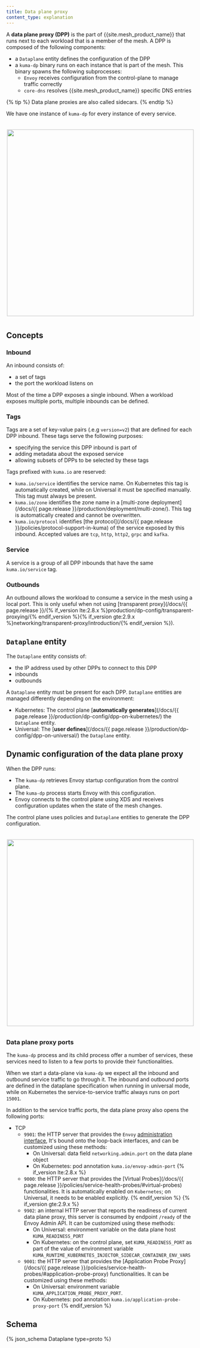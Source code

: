 ```yaml
---
title: Data plane proxy
content_type: explanation
---
```


A **data plane proxy (DPP)** is the part of {{site.mesh_product_name}} that runs next to each workload that is a member of the mesh.
A DPP is composed of the following components:

- a `Dataplane` entity defines the configuration of the DPP
- a `kuma-dp` binary runs on each instance that is part of the mesh. This binary spawns the following subprocesses:
  - `Envoy` receives configuration from the control-plane to manage traffic correctly 
  - `core-dns` resolves {{site.mesh_product_name}} specific DNS entries

{% tip %}
Data plane proxies are also called sidecars.
{% endtip %}

We have one instance of `kuma-dp` for every instance of every service.

<center>
<img src="/assets/images/docs/0.4.0/diagram-11.jpg" alt="" style="width: 500px; padding-top: 20px; padding-bottom: 10px;"/>
</center>

## Concepts

### Inbound

An inbound consists of:

- a set of tags
- the port the workload listens on

Most of the time a DPP exposes a single inbound. When a workload exposes multiple ports, multiple inbounds can be defined.

### Tags
Tags are a set of key-value pairs (.e.g `version=v2`) that are defined for each DPP inbound. These tags serve the following purposes:

- specifying the service this DPP inbound is part of
- adding metadata about the exposed service
- allowing subsets of DPPs to be selected by these tags

Tags prefixed with `kuma.io` are reserved:

* `kuma.io/service` identifies the service name. On Kubernetes this tag is automatically created, while on Universal it must be specified manually. This tag must always be present.
* `kuma.io/zone` identifies the zone name in a [multi-zone deployment](/docs/{{ page.release }}/production/deployment/multi-zone/). This tag is automatically created and cannot be overwritten.
* `kuma.io/protocol` identifies [the protocol](/docs/{{ page.release }}/policies/protocol-support-in-kuma) of the service exposed by this inbound. Accepted values are `tcp`, `http`, `http2`, `grpc` and `kafka`.

### Service
A service is a group of all DPP inbounds that have the same `kuma.io/service` tag.

### Outbounds
An outbound allows the workload to consume a service in the mesh using a local port.
This is only useful when not using [transparent proxy](/docs/{{ page.release }}/{% if_version lte:2.8.x %}production/dp-config/transparent-proxying/{% endif_version %}{% if_version gte:2.9.x %}networking/transparent-proxy/introduction/{% endif_version %}). 

## `Dataplane` entity

The `Dataplane` entity consists of:

- the IP address used by other DPPs to connect to this DPP
- inbounds
- outbounds

A `Dataplane` entity must be present for each DPP. `Dataplane` entities are managed differently depending on the environment: 

- Kubernetes: The control plane [**automatically generates**](/docs/{{ page.release }}/production/dp-config/dpp-on-kubernetes/) the `Dataplane` entity. 
- Universal: The [**user defines**](/docs/{{ page.release }}/production/dp-config/dpp-on-universal/) the `Dataplane` entity. 
 
## Dynamic configuration of the data plane proxy 

When the DPP runs:
- The `kuma-dp` retrieves Envoy startup configuration from the control plane.
- The `kuma-dp` process starts Envoy with this configuration.
- Envoy connects to the control plane using XDS and receives configuration updates when the state of the mesh changes.

The control plane uses policies and `Dataplane` entities to generate the DPP configuration. 

<center>
<img src="/assets/images/docs/0.4.0/diagram-10.jpg" alt="" style="width: 500px; padding-top: 20px; padding-bottom: 10px;"/>
</center>

### Data plane proxy ports

The `kuma-dp` process and its child process offer a number of services, these services need to listen to a few ports to provide their functionalities. 

When we start a data-plane via `kuma-dp` we expect all the inbound and outbound service traffic to go through it. The inbound and outbound ports are defined in the dataplane specification when running in universal mode, while on Kubernetes the service-to-service traffic always runs on port `15001`.

In addition to the service traffic ports, the data plane proxy also opens the following ports:

* TCP
    * `9901`: the HTTP server that provides the `Envoy` [administration interface](https://www.envoyproxy.io/docs/envoy/latest/operations/admin), It's bound onto the loop-back interfaces, and can be customized using these methods:
      * On Universal: data field `networking.admin.port` on the data plane object
      * On Kubernetes: pod annotation `kuma.io/envoy-admin-port`
{% if_version lte:2.8.x %}
    * `9000`: the HTTP server that provides the [Virtual Probes](/docs/{{ page.release }}/policies/service-health-probes/#virtual-probes) functionalities. It is automatically enabled on `Kubernetes`; on Universal, it needs to be enabled explicitly. 
{% endif_version %}
{% if_version gte:2.9.x %}
    * `9902`: an internal HTTP server that reports the readiness of current data plane proxy, this server is consumed by endpoint `/ready` of the Envoy Admin API. It can be customized using these methods:
      * On Universal: environment variable on the data plane host `KUMA_READINESS_PORT`
      * On Kubernetes: on the control plane, set `KUMA_READINESS_PORT` as part of the value of environment variable `KUMA_RUNTIME_KUBERNETES_INJECTOR_SIDECAR_CONTAINER_ENV_VARS`
    * `9001`: the HTTP server that provides the [Application Probe Proxy](/docs/{{ page.release }}/policies/service-health-probes/#application-probe-proxy) functionalities. It can be customized using these methods:
      * On Universal: environment variable `KUMA_APPLICATION_PROBE_PROXY_PORT`. 
      * On Kubernetes: pod annotation `kuma.io/application-probe-proxy-port`
{% endif_version %}

## Schema

{% json_schema Dataplane type=proto %}
